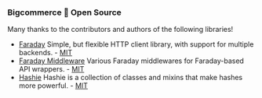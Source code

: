 ### Bigcommerce :blue_heart: Open Source

Many thanks to the contributors and authors of the following libraries!

- [Faraday](https://github.com/lostisland/faraday) Simple, but flexible HTTP client library, with support for multiple backends. - [MIT](https://github.com/lostisland/faraday/blob/master/LICENSE.md)
- [Faraday Middleware](https://github.com/lostisland/faraday_middleware) Various Faraday middlewares for Faraday-based API wrappers. - [MIT](https://github.com/lostisland/faraday_middleware/blob/master/LICENSE.md)
- [Hashie](https://github.com/intridea/hashie) Hashie is a collection of classes and mixins that make hashes more powerful. - [MIT](https://github.com/intridea/hashie/blob/master/LICENSE)
